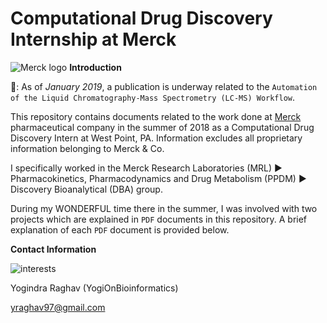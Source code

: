 # Computational Drug Discovery Internship at Merck
![Merck logo](https://thumbor.forbes.com/thumbor/416x416/filters%3Aformat%28jpg%29/https%3A%2F%2Fi.forbesimg.com%2Fmedia%2Flists%2Fcompanies%2Fmerck-co_416x416.jpg)
**Introduction** 

:page_facing_up:: As of *January 2019*, a publication is underway related to the `Automation of the Liquid Chromatography-Mass Spectrometry (LC-MS) Workflow`. 

This repository contains documents related to the work done at [Merck](https://www.merck.com/index.html) pharmaceutical company in the summer of 2018 as a Computational Drug Discovery Intern at West Point, PA. Information excludes all proprietary information belonging to Merck & Co. 

I specifically worked in the Merck Research Laboratories (MRL) :arrow_forward: Pharmacokinetics, Pharmacodynamics and Drug Metabolism (PPDM) :arrow_forward: Discovery Bioanalytical (DBA) group. 

During my WONDERFUL time there in the summer, I was involved with two projects which are explained in `PDF` documents in this repository. A brief explanation of each `PDF` document is provided below. 


**Contact Information** 

![interests](https://avatars1.githubusercontent.com/u/38919947?s=400&u=49ab1365a14fac78a91e425efd583f7a2bcb3e25&v=4)

Yogindra Raghav (YogiOnBioinformatics) 

yraghav97@gmail.com
